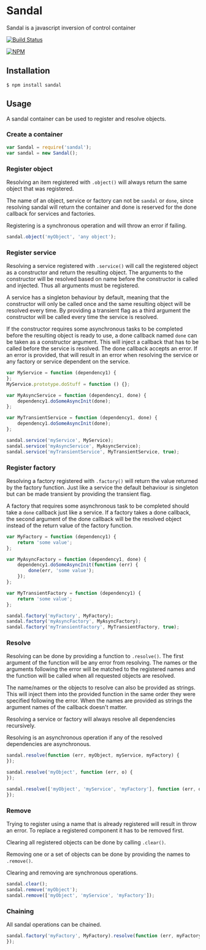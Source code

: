 # Sandal

Sandal is a javascript inversion of control container

[![Build Status](https://travis-ci.org/marcusberner/sandal.png?branch=master)](https://travis-ci.org/marcusberner/sandal)

[![NPM](https://nodei.co/npm/sandal.png?downloads=true)](https://nodei.co/npm/sandal/)

## Installation

    $ npm install sandal

## Usage

A sandal container can be used to register and resolve objects.

### Create a container

```js
var Sandal = require('sandal');
var sandal = new Sandal();
```

### Register object

Resolving an item registered with `.object()` will always return the same object that was registered.

The name of an object, service or factory can not be `sandal` or `done`, since resolving sandal will return the container and done is reserved for the done callback for services and factories.

Registering is a synchronous operation and will throw an error if failing.

```js
sandal.object('myObject', 'any object');
```

### Register service

Resolving a service registered with `.service()` will call the registered object as a constructor and return the resulting object. The arguments to the constructor will be resolved based on name before the constructor is called and injected. Thus all arguments must be registered.

A service has a singleton behaviour by default, meaning that the constructor will only be called once and the same resulting object will be resolved every time. By providing a transient flag as a third argument the constructor will be called every time the service is resolved.

If the constructor requires some asynchronous tasks to be completed before the resulting object is ready to use, a done callback named `done` can be taken as a constructor argument. This will inject a callback that has to be called before the service is resolved. The done callback accepts an error. If an error is provided, that will result in an error when resolving the service or any factory or service dependent on the service.

```js
var MyService = function (dependency1) {
};
MyService.prototype.doStuff = function () {};

var MyAsyncService = function (dependency1, done) {
    dependency1.doSomeAsyncInit(done);
};

var MyTransientService = function (dependency1, done) {
    dependency1.doSomeAsyncInit(done);
};

sandal.service('myService', MyService);
sandal.service('myAsyncService', MyAsyncService);
sandal.service('myTransientService', MyTransientService, true);
```

### Register factory

Resolving a factory registered with `.factory()` will return the value returned by the factory function. Just like a service the default behaviour is singleton but can be made transient by providing the transient flag.

A factory that requires some asynchronous task to be completed should take a `done` callback just like a service. If a factory takes a done callback, the second argument of the done callback will be the resolved object instead of the return value of the factory function.

```js
var MyFactory = function (dependency1) {
    return 'some value';
};

var MyAsyncFactory = function (dependency1, done) {
    dependency1.doSomeAsyncInit(function (err) {
        done(err, 'some value');
    });
};

var MyTransientFactory = function (dependency1) {
    return 'some value';
};

sandal.factory('myFactory', MyFactory);
sandal.factory('myAsyncFactory', MyAsyncFactory);
sandal.factory('myTransientFactory', MyTransientFactory, true);
```

### Resolve

Resolving can be done by providing a function to `.resolve()`. The first argument of the function will be any error from resolving. The names or the arguments following the error will be matched to the registered names and the function will be called when all requested objects are resolved.

The name/names or the objects to resolve can also be provided as strings. This will inject them into the provided function in the same order they were specified following the error. When the names are provided as strings the argument names of the callback doesn't matter.

Resolving a service or factory will always resolve all dependencies recursively.

Resolving is an asynchronous operation if any of the resolved dependencies are asynchronous.

```js
sandal.resolve(function (err, myObject, myService, myFactory) {
});

sandal.resolve('myObject', function (err, o) {
});

sandal.resolve(['myObject', 'myService', 'myFactory'], function (err, o, s, f) {
});
```

### Remove

Trying to register using a name that is already registered will result in throw an error. To replace a registered component it has to be removed first.

Clearing all registered objects can be done by calling `.clear()`.

Removing one or a set of objects can be done by providing the names to `.remove()`.

Clearing and removing are synchronous operations.

```js
sandal.clear();
sandal.remove('myObject');
sandal.remove(['myObject', 'myService', 'myFactory']);
```

### Chaining

All sandal operations can be chained.

```js
sandal.factory('myFactory', MyFactory).resolve(function (err, myFactory) {
});
```